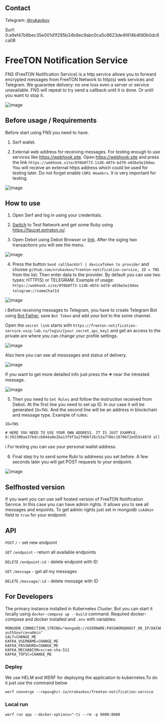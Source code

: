 ## Contact

Telegram: [@rukavkov](https://t.me/rukavkov)

Surf: 0:a9ef47b6bec35e001d1f295b34b9ec9abc0ca5c8623de4f414b4fd0b0dc6ca08

# FreeTON Notification Service

FNS (FreeTON Notification Service) is a http service allows you to forward encrypted messages from FreeTON Network to http(s) web services and Telegram. We guarantee delivery: no one loss even a server or service unavailable. FNS will repeat to try send a callback until it is done. Or until you want to stop it.

![image](https://user-images.githubusercontent.com/54890287/137313922-3345660c-b800-4512-a794-7bb206ae775c.png)

## Before usage / Requirements

Before start using FNS you need to have.

1. Serf wallet.

2. External web address for receiving messages. For testing enough to use services like https://webhook.site. Open https://webhook.site and press the link `https://webhook.site/0f0b0f73-11d8-4074-bd70-e03be5e19dee`. You will receive an external https address which could be used for testing later. Do not forget enable `CORS Headers`. It is very important for testing.

![image](https://user-images.githubusercontent.com/54890287/137189597-3c6219d6-1888-470e-a9f3-6d27f60a0444.png)

## How to use

1. Open Serf and log in using your credentials.

2. [Switch](https://help.ton.surf/ru-RU/support/solutions/articles/77000267280-%D0%9E%D1%81%D0%BD%D0%BE%D0%B2%D0%BD%D0%B0%D1%8F-%D0%B8-%D1%82%D0%B5%D1%81%D1%82%D0%BE%D0%B2%D0%B0%D1%8F-%D1%81%D0%B5%D1%82%D0%B8-mainnet-devnet-) to Test Network and get some Ruby using https://faucet.extraton.io/. 

3. Open Debot using Debot Browser or [link](https://web.ton.surf/debot?address=0%3A433f7b97e4e613397175a2d9d1094643b5b90d1f095c423997f95fbf905a3ae3&net=devnet). After the siging two transactions you will see the menu.

![image](https://user-images.githubusercontent.com/54890287/134902058-b2459691-9aeb-437b-96cf-69d4db7f5342.png)

4. Press the button `Send callbackUrl | deviceToken to provider` and choose `github.com/nrukavkov/freeton-notification-service, ID = TNS` from the list. Then enter data to the provider. By default you can use two types: HTTP(S) or TELEGRAM. Example of usage: 
`https://webhook.site/0f0b0f73-11d8-4074-bd70-e03be5e19dee`
`telegram://someChatId`

![image](https://user-images.githubusercontent.com/54890287/137191104-88ea853e-9857-413f-82cf-aadb3b98fae1.png)

ℹ️ Before receiving messages to Telegram, you have to create Telegram Bot using [Bot Father](https://telegram.me/BotFather), save `Bot Token` and add your bot to the some channel. 

Open the `secret link` starts with `https://freeton-notification-service.voip-lab.ru/login/{your_secret_api_key}` and get an access to the private are where you can change your profile settings.

![image](https://user-images.githubusercontent.com/54890287/137192047-524d2d08-caf8-400d-ba21-3271860aed3f.png)

Also here you can see all messsages and status of delivery.

![image](https://user-images.githubusercontent.com/54890287/137192240-dcfd0c61-0039-4d75-afc9-ad8445872308.png)

If you want to get more detailed info just press the ➕ near the intrested message.

![image](https://user-images.githubusercontent.com/54890287/137192484-a8f6cd75-4c77-438b-bd3e-9757e0553c8c.png)

5. Then you need to `Set Rules` and follow the instruction received from Debot. At the first line you need to set up ID. In our case it will be generated `ID=TNS`. And the second line will be an address in blockchain and message type. Example of rules:

```
ID=TNS

# HERE YOU NEED TO USE YOUR OWN ADDRESS. IT IS JUST EXAMPLE.
0:392300ae37bdccb044a8e2ba13f9f3a2f966f26c53a776bc10706f2ed591487d all
```

ℹ️ For testing you can use your personal wallet address.

6. Final step try to send some Rubi to addreess you set before. A few seconds later you will get POST requests to your endpoint.  

![image](https://user-images.githubusercontent.com/54890287/135270524-f89214ce-360b-4113-8d7c-d9ab71682d6a.png)

## Selfhosted version

If you want you can use self hosted version of FreeTON Notification Service. In this case you can have admin rights. It allows you to see all messages and enpoints. To get admin rights just set in mongodb `isAdmin` field to `true` for your endpoint.

## API

`POST` `/` - set new endpoint

`GET` `/endpoint` - return all available endpoints

`DELETE` `/endpoint:id` - delete endpoint with ID

`GET` `/message` - get all my messages

`DELETE` `/message/:id` - delete message with ID

## For Developers

The primary instance installed in Kubernetes Cluster. But you can start it locally using `docker-compose up --build` command. Required docker-compose and docker installed and `.env` with variables:

```
MONGODB_CONNECTION_STRING="mongodb://USERNAME:PASSWORD@HOST_OR_IP/DATABASE?authSource=admin"
SALT=CHANGE_ME
KAFKA_USERNAME=CHANGE_ME
KAFKA_PASSWORD=CHANGE_ME
KAFKA_MECHANISM=scram-sha-512
KAFKA_TOPIC=CHANGE_ME
```

### Deploy

We use HELM and WERF for deploying the application to kubernetes.To do it just use the command below

```werf converge --repo=ghcr.io/nrukavkov/freeton-notification-service```

### Local run

```werf run app --docker-options="-ti --rm -p 8000:8000```
